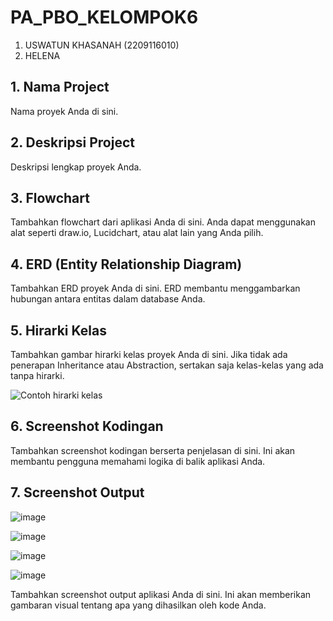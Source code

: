 # PA_PBO_KELOMPOK6
1. USWATUN KHASANAH (2209116010)
2. HELENA

## 1. Nama Project

Nama proyek Anda di sini.

## 2. Deskripsi Project

Deskripsi lengkap proyek Anda.

## 3. Flowchart

Tambahkan flowchart dari aplikasi Anda di sini. Anda dapat menggunakan alat seperti draw.io, Lucidchart, atau alat lain yang Anda pilih.

## 4. ERD (Entity Relationship Diagram)

Tambahkan ERD proyek Anda di sini. ERD membantu menggambarkan hubungan antara entitas dalam database Anda.

## 5. Hirarki Kelas

Tambahkan gambar hirarki kelas proyek Anda di sini. Jika tidak ada penerapan Inheritance atau Abstraction, sertakan saja kelas-kelas yang ada tanpa hirarki.

![Contoh hirarki kelas](link_gambar_anda_di_sini)

## 6. Screenshot Kodingan

Tambahkan screenshot kodingan berserta penjelasan di sini. Ini akan membantu pengguna memahami logika di balik aplikasi Anda.

## 7. Screenshot Output

![image](https://github.com/PA-PBO-KELOMPOK-6-Project-Akhir/PA_PBO_KELOMPOK6/assets/115265157/ed755a07-d40c-48c4-903b-4e57a85f2de9)

![image](https://github.com/PA-PBO-KELOMPOK-6-Project-Akhir/PA_PBO_KELOMPOK6/assets/115265157/3d502148-f1d0-4029-aeff-54ccf4acaaaf)

![image](https://github.com/PA-PBO-KELOMPOK-6-Project-Akhir/PA_PBO_KELOMPOK6/assets/115265157/5f5a004a-8e4b-4ce7-8db1-56190c90e3a4)

![image](https://github.com/PA-PBO-KELOMPOK-6-Project-Akhir/PA_PBO_KELOMPOK6/assets/115265157/9cc949a6-1573-415f-989a-9ff572dc9e10)




Tambahkan screenshot output aplikasi Anda di sini. Ini akan memberikan gambaran visual tentang apa yang dihasilkan oleh kode Anda.

